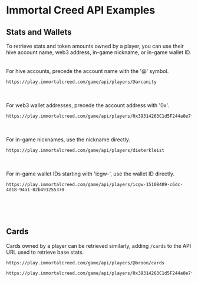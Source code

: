 # Immortal Creed API Examples

## Stats and Wallets
To retrieve stats and token amounts owned by a player, you can use their hive account name, web3 address, in-game nickname, or in-game wallet ID.
<br /><br /><br />
For hive accounts, precede the account name with the '@' symbol.
```
https://play.immortalcreed.com/game/api/players/@arcanity
```
<br /><br />
For web3 wallet addresses, precede the account address with '0x'.
```
https://play.immortalcreed.com/game/api/players/0x39314263C1d5F244a0e7ff2CAbaa01c5b2409be3
```
<br /><br />
For in-game nicknames, use the nickname directly.
```
https://play.immortalcreed.com/game/api/players/dieterkleist
```
<br /><br />
For in-game wallet IDs starting with 'icgw-', use the wallet ID directly.
```
https://play.immortalcreed.com/game/api/players/icgw-15108409-c6dc-4d18-94a1-02b491255370
```
<br /><br /><br />
## Cards
Cards owned by a player can be retrieved similarly, adding `/cards` to the API URL used to retrieve base stats.
```
https://play.immortalcreed.com/game/api/players/@broon/cards
```
```
https://play.immortalcreed.com/game/api/players/0x39314263C1d5F244a0e7ff2CAbaa01c5b2409be3/cards
```
